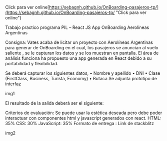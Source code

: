 Click para ver online[https://sebagnh.github.io/OnBoarding-pasajeros-tp/](https://sebagnh.github.io/OnBoarding-pasajeros-tp/ "Click para ver online")

Trabajo practico programa PIL – React JS
App OnBoarding Aerolíneas Argentinas

Consigna:
Vates acaba de licitar un proyecto con Aerolíneas Argentinas para generar de OnBoarding en el cual, los pasajeros se anuncian al vuelo saliente , se le capturan los datos y se los muestran en pantalla.
El área de análisis funciona ha propuesto una app generada en React debido a su portabilidad y flexibilidad.

Se deberá capturar los siguientes datos,
•	Nombre y apellido
•	DNI
•	Clase (FirstClass, Business, Turista, Economy)
•	Butaca
Se adjunta prototipo de interfaz
 

 img1


El resultado de la salida deberá ser el siguiente:
 
Criterios de evaluación:
Se puede usar la estética deseada pero debe poder interactuar con componentes html y javascript generados con react.
HTML: 35%
CSS: 30%
JavaScript: 35%
Formato de entrega : Link de stackblitz


img2



<!--
https://www.paradigmadigital.com/dev/agilizar-desarrollo-tablas-react/
npm install react-table --save


npm i --save bootstrap @popperjs/core




        <div>
                <button onClick={ () => {
                    pasajeros.map((p)=>{console.log(p)});
                    console.log(pasajeros) 
                }}>Mostrar</button>
            </div>

-->